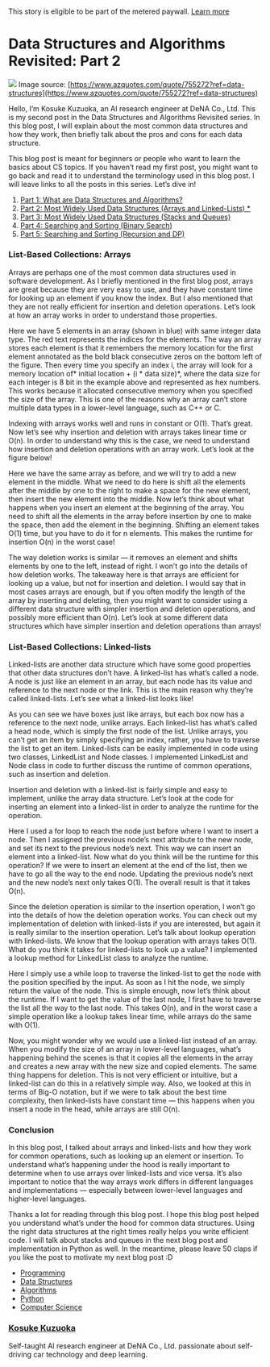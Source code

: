 #### 

This story is eligible to be part of the metered paywall. [Learn
more](https://help.medium.com/hc/en-us/articles/360018834314)

# Data Structures and Algorithms Revisited: Part 2

![](https://cdn-images-1.medium.com/max/1600/0*3AQ-I1E5rbktxYVo.jpg)
<span class="figcaption_hack">Image source:
[https://www.azquotes.com/quote/755272?ref=data-structures](https://www.azquotes.com/quote/755272?ref=data-structures)</span>

Hello, I’m Kosuke Kuzuoka, an AI research engineer at DeNA Co., Ltd. This is my
second post in the Data Structures and Algorithms Revisited series. In this blog
post, I will explain about the most common data structures and how they work,
then briefly talk about the pros and cons for each data structure.

This blog post is meant for beginners or people who want to learn the basics
about CS topics. If you haven’t read my first post, you might want to go back
and read it to understand the terminology used in this blog post. I will leave
links to all the posts in this series. Let’s dive in!

1.  [Part 1: What are Data Structures and
Algorithms?](https://medium.com/@kousukekuzuoka/data-structure-and-algorithms-revisited-part-1-bffbcea48762)
1.  [Part 2: Most Widely Used Data Structures (Arrays and Linked-Lists)
*](https://medium.com/@kousukekuzuoka/data-structure-and-algorithms-revisited-part-2-96b42a58ecde)
1.  [Part 3: Most Widely Used Data Structures (Stacks and
Queues)](https://medium.com/@kousukekuzuoka/data-structures-and-algorithms-revisited-part3-f9cc5534afcf)
1.  [Part 4: Searching and Sorting (Binary
Search)](https://medium.com/@kousukekuzuoka/data-structures-and-algorithms-revisited-part-4-e5576e1f53f3)
1.  [Part 5: Searching and Sorting (Recursion and
DP)](https://medium.com/@kousukekuzuoka/data-structures-and-algorithms-revisited-part-5-d71dcb256c18)

### List-Based Collections: Arrays

Arrays are perhaps one of the most common data structures used in software
development. As I briefly mentioned in the first blog post, arrays are great
because they are very easy to use, and they have constant time for looking up an
element if you know the index. But I also mentioned that they are not really
efficient for insertion and deletion operations. Let’s look at how an array
works in order to understand those properties.

Here we have 5 elements in an array (shown in blue) with same integer data type.
The red text represents the indices for the elements. The way an array stores
each element is that it remembers the memory location for the first element
annotated as the bold black consecutive zeros on the bottom left of the figure.
Then every time you specify an index i, the array will look for a memory
location of* initial location + (i * data size)*, where the data size for each
integer is 8 bit in the example above and represented as hex numbers. This works
because it allocated consecutive memory when you specified the size of the
array. This is one of the reasons why an array can’t store multiple data types
in a lower-level language, such as C++ or C.

Indexing with arrays works well and runs in constant or O(1). That’s great. Now
let’s see why insertion and deletion with arrays takes linear time or O(n). In
order to understand why this is the case, we need to understand how insertion
and deletion operations with an array work. Let’s look at the figure below!

Here we have the same array as before, and we will try to add a new element in
the middle. What we need to do here is shift all the elements after the middle
by one to the right to make a space for the new element, then insert the new
element into the middle. Now let’s think about what happens when you insert an
element at the beginning of the array. You need to shift all the elements in the
array before insertion by one to make the space, then add the element in the
beginning. Shifting an element takes O(1) time, but you have to do it for n
elements. This makes the runtime for insertion O(n) in the worst case!

The way deletion works is similar — it removes an element and shifts elements by
one to the left, instead of right. I won’t go into the details of how deletion
works. The takeaway here is that arrays are efficient for looking up a value,
but not for insertion and deletion. I would say that in most cases arrays are
enough, but if you often modify the length of the array by inserting and
deleting, then you might want to consider using a different data structure with
simpler insertion and deletion operations, and possibly more efficient than
O(n). Let’s look at some different data structures which have simpler insertion
and deletion operations than arrays!

### List-Based Collections: Linked-lists

Linked-lists are another data structure which have some good properties that
other data structures don’t have. A linked-list has what’s called a node. A node
is just like an element in an array, but each node has its value and reference
to the next node or the link. This is the main reason why they’re called
linked-lists. Let’s see what a linked-list looks like!

As you can see we have boxes just like arrays, but each box now has a reference
to the next node, unlike arrays. Each linked-list has what’s called a head node,
which is simply the first node of the list. Unlike arrays, you can’t get an item
by simply specifying an index, rather, you have to traverse the list to get an
item. Linked-lists can be easily implemented in code using two classes,
LinkedList and Node classes. I implemented LinkedList and Node class in code to
further discuss the runtime of common operations, such as insertion and
deletion.

Insertion and deletion with a linked-list is fairly simple and easy to
implement, unlike the array data structure. Let’s look at the code for inserting
an element into a linked-list in order to analyze the runtime for the operation.

Here I used a for loop to reach the node just before where I want to insert a
node. Then I assigned the previous node’s next attribute to the new node, and
set its next to the previous node’s next. This way we can insert an element into
a linked-list. Now what do you think will be the runtime for this operation? If
we were to insert an element at the end of the list, then we have to go all the
way to the end node. Updating the previous node’s next and the new node’s next
only takes O(1). The overall result is that it takes O(n).

Since the deletion operation is similar to the insertion operation, I won’t go
into the details of how the deletion operation works. You can check out my
implementation of deletion with linked-lists if you are interested, but again it
is really similar to the insertion operation. Let’s talk about lookup operation
with linked-lists. We know that the lookup operation with arrays takes O(1).
What do you think it takes for linked-lists to look up a value? I implemented a
lookup method for LinkedList class to analyze the runtime.

Here I simply use a while loop to traverse the linked-list to get the node with
the position specified by the input. As soon as I hit the node, we simply return
the value of the node. This is simple enough, now let’s think about the runtime.
If I want to get the value of the last node, I first have to traverse the list
all the way to the last node. This takes O(n), and in the worst case a simple
operation like a lookup takes linear time, while arrays do the same with O(1).

Now, you might wonder why we would use a linked-list instead of an array. When
you modify the size of an array in lower-level languages, what’s happening
behind the scenes is that it copies all the elements in the array and creates a
new array with the new size and copied elements. The same thing happens for
deletion. This is not very efficient or intuitive, but a linked-list can do this
in a relatively simple way. Also, we looked at this in terms of Big-O notation,
but if we were to talk about the best time complexity, then linked-lists have
constant time — this happens when you insert a node in the head, while arrays
are still O(n).

### Conclusion

In this blog post, I talked about arrays and linked-lists and how they work for
common operations, such as looking up an element or insertion. To understand
what’s happening under the hood is really important to determine when to use
arrays over linked-lists and vice versa. It’s also important to notice that the
way arrays work differs in different languages and implementations — especially
between lower-level languages and higher-level languages.

Thanks a lot for reading through this blog post. I hope this blog post helped
you understand what’s under the hood for common data structures. Using the right
data structures at the right times really helps you write efficient code. I will
talk about stacks and queues in the next blog post and implementation in Python
as well. In the meantime, please leave 50 claps if you like the post to motivate
my next blog post :D

* [Programming](https://medium.com/tag/programming?source=post)
* [Data Structures](https://medium.com/tag/data-structures?source=post)
* [Algorithms](https://medium.com/tag/algorithms?source=post)
* [Python](https://medium.com/tag/python?source=post)
* [Computer Science](https://medium.com/tag/computer-science?source=post)

### [Kosuke Kuzuoka](https://medium.com/@kousukekuzuoka)

Self-taught AI research engineer at DeNA Co., Ltd. passionate about self-driving
car technology and deep learning.
